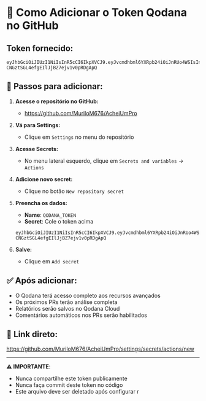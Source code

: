 # 🔐 Como Adicionar o Token Qodana no GitHub

## Token fornecido:
```
eyJhbGciOiJIUzI1NiIsInR5cCI6IkpXVCJ9.eyJvcmdhbml6YXRpb24iOiJnRUo4WSIsInRva2VuIjoiek1nbHAiLCJ0b2tlbl92YWwiOiJhYjI3OGZmNy0wMGY2LTQzZTMtYmYwNy00ZGUwYWZhNjk2MzEifQ.ocXzsWpQM-CNGztSGL4efgEIlJjBZ7ejv1v0pRDgApQ
```

## 📝 Passos para adicionar:

1. **Acesse o repositório no GitHub:**
   - https://github.com/MuriloM676/AcheiUmPro

2. **Vá para Settings:**
   - Clique em `Settings` no menu do repositório

3. **Acesse Secrets:**
   - No menu lateral esquerdo, clique em `Secrets and variables` → `Actions`

4. **Adicione novo secret:**
   - Clique no botão `New repository secret`

5. **Preencha os dados:**
   - **Name**: `QODANA_TOKEN`
   - **Secret**: Cole o token acima
   ```
   eyJhbGciOiJIUzI1NiIsInR5cCI6IkpXVCJ9.eyJvcmdhbml6YXRpb24iOiJnRUo4WSIsInRva2VuIjoiek1nbHAiLCJ0b2tlbl92YWwiOiJhYjI3OGZmNy0wMGY2LTQzZTMtYmYwNy00ZGUwYWZhNjk2MzEifQ.ocXzsWpQM-CNGztSGL4efgEIlJjBZ7ejv1v0pRDgApQ
   ```

6. **Salve:**
   - Clique em `Add secret`

## ✅ Após adicionar:

- O Qodana terá acesso completo aos recursos avançados
- Os próximos PRs terão análise completa
- Relatórios serão salvos no Qodana Cloud
- Comentários automáticos nos PRs serão habilitados

## 🔗 Link direto:
https://github.com/MuriloM676/AcheiUmPro/settings/secrets/actions/new

---

**⚠️ IMPORTANTE**: 
- Nunca compartilhe este token publicamente
- Nunca faça commit deste token no código
- Este arquivo deve ser deletado após configurar
r
